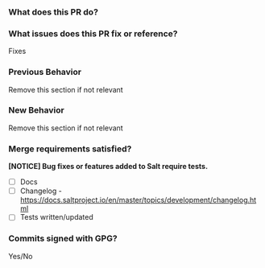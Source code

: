 ### What does this PR do?

### What issues does this PR fix or reference?
Fixes

### Previous Behavior
Remove this section if not relevant

### New Behavior
Remove this section if not relevant

### Merge requirements satisfied?
**[NOTICE] Bug fixes or features added to Salt require tests.**
<!-- Please review the test documentation for details on how to implement tests
into Salt's test suite:
https://docs.saltproject.io/en/master/topics/tutorials/writing_tests.html -->
- [ ] Docs
- [ ] Changelog - https://docs.saltproject.io/en/master/topics/development/changelog.html
- [ ] Tests written/updated

### Commits signed with GPG?
Yes/No

<!-- Please review Salt's Contributing Guide for best practices and guidance in
choosing the right branch:
https://docs.saltproject.io/en/master/topics/development/contributing.html -->

<!-- Additional guidance for pull requests can be found here:
https://docs.saltproject.io/en/master/topics/development/pull_requests.html -->

<!-- See GitHub's page on GPG signing for more information about signing commits
with GPG:
https://help.github.com/articles/signing-commits-using-gpg/ -->

